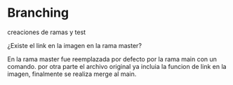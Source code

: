 # Branching
creaciones de ramas y test

¿Existe el link en la imagen en la rama master?

En la rama master fue reemplazada por defecto por la rama main con un comando.
por otra parte el archivo original ya incluia la funcion de link en la imagen,
finalmente se realiza merge al main.
